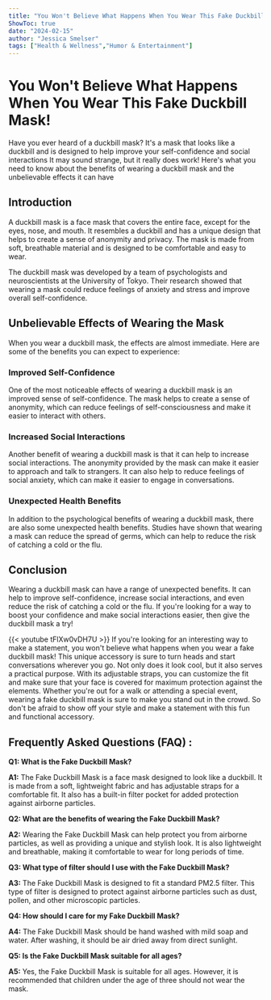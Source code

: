 ```yaml
---
title: "You Won't Believe What Happens When You Wear This Fake Duckbill Mask!"
ShowToc: true 
date: "2024-02-15"
author: "Jessica Smelser" 
tags: ["Health & Wellness","Humor & Entertainment"]
---
```

# You Won't Believe What Happens When You Wear This Fake Duckbill Mask!

Have you ever heard of a duckbill mask? It's a mask that looks like a duckbill and is designed to help improve your self-confidence and social interactions It may sound strange, but it really does work! Here's what you need to know about the benefits of wearing a duckbill mask and the unbelievable effects it can have

## Introduction

A duckbill mask is a face mask that covers the entire face, except for the eyes, nose, and mouth. It resembles a duckbill and has a unique design that helps to create a sense of anonymity and privacy. The mask is made from soft, breathable material and is designed to be comfortable and easy to wear.

The duckbill mask was developed by a team of psychologists and neuroscientists at the University of Tokyo. Their research showed that wearing a mask could reduce feelings of anxiety and stress and improve overall self-confidence.

## Unbelievable Effects of Wearing the Mask

When you wear a duckbill mask, the effects are almost immediate. Here are some of the benefits you can expect to experience:

### Improved Self-Confidence

One of the most noticeable effects of wearing a duckbill mask is an improved sense of self-confidence. The mask helps to create a sense of anonymity, which can reduce feelings of self-consciousness and make it easier to interact with others.

### Increased Social Interactions

Another benefit of wearing a duckbill mask is that it can help to increase social interactions. The anonymity provided by the mask can make it easier to approach and talk to strangers. It can also help to reduce feelings of social anxiety, which can make it easier to engage in conversations.

### Unexpected Health Benefits

In addition to the psychological benefits of wearing a duckbill mask, there are also some unexpected health benefits. Studies have shown that wearing a mask can reduce the spread of germs, which can help to reduce the risk of catching a cold or the flu.

## Conclusion

Wearing a duckbill mask can have a range of unexpected benefits. It can help to improve self-confidence, increase social interactions, and even reduce the risk of catching a cold or the flu. If you're looking for a way to boost your confidence and make social interactions easier, then give the duckbill mask a try!

{{< youtube tFlXw0vDH7U >}} 
If you're looking for an interesting way to make a statement, you won't believe what happens when you wear a fake duckbill mask! This unique accessory is sure to turn heads and start conversations wherever you go. Not only does it look cool, but it also serves a practical purpose. With its adjustable straps, you can customize the fit and make sure that your face is covered for maximum protection against the elements. Whether you're out for a walk or attending a special event, wearing a fake duckbill mask is sure to make you stand out in the crowd. So don't be afraid to show off your style and make a statement with this fun and functional accessory.

## Frequently Asked Questions (FAQ) :
**Q1: What is the Fake Duckbill Mask?**

**A1:** The Fake Duckbill Mask is a face mask designed to look like a duckbill. It is made from a soft, lightweight fabric and has adjustable straps for a comfortable fit. It also has a built-in filter pocket for added protection against airborne particles.

**Q2: What are the benefits of wearing the Fake Duckbill Mask?**

**A2:** Wearing the Fake Duckbill Mask can help protect you from airborne particles, as well as providing a unique and stylish look. It is also lightweight and breathable, making it comfortable to wear for long periods of time.

**Q3: What type of filter should I use with the Fake Duckbill Mask?**

**A3:** The Fake Duckbill Mask is designed to fit a standard PM2.5 filter. This type of filter is designed to protect against airborne particles such as dust, pollen, and other microscopic particles.

**Q4: How should I care for my Fake Duckbill Mask?**

**A4:** The Fake Duckbill Mask should be hand washed with mild soap and water. After washing, it should be air dried away from direct sunlight.

**Q5: Is the Fake Duckbill Mask suitable for all ages?**

**A5:** Yes, the Fake Duckbill Mask is suitable for all ages. However, it is recommended that children under the age of three should not wear the mask.



